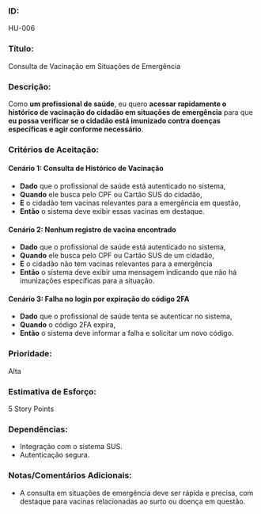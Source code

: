 ### **ID:**  
HU-006

### **Título:**  
Consulta de Vacinação em Situações de Emergência

### **Descrição:**  
Como **um profissional de saúde**, eu quero **acessar rapidamente o histórico de vacinação do cidadão em situações de emergência** para que **eu possa verificar se o cidadão está imunizado contra doenças específicas e agir conforme necessário**.

### **Critérios de Aceitação:**

#### Cenário 1: Consulta de Histórico de Vacinação
- **Dado** que o profissional de saúde está autenticado no sistema,
- **Quando** ele busca pelo CPF ou Cartão SUS do cidadão,
- **E** o cidadão tem vacinas relevantes para a emergência em questão,
- **Então** o sistema deve exibir essas vacinas em destaque.

#### Cenário 2: Nenhum registro de vacina encontrado
- **Dado** que o profissional de saúde está autenticado no sistema,
- **Quando** ele busca pelo CPF ou Cartão SUS de um cidadão,
- **E** o cidadão não tem vacinas relevantes para a emergência
- **Então** o sistema deve exibir uma mensagem indicando que não há imunizações específicas para a situação.

#### Cenário 3: Falha no login por expiração do código 2FA
- **Dado** que o profissional de saúde tenta se autenticar no sistema,
- **Quando** o código 2FA expira,
- **Então** o sistema deve informar a falha e solicitar um novo código.

### **Prioridade:**  
Alta

### **Estimativa de Esforço:**  
5 Story Points

### **Dependências:**  
- Integração com o sistema SUS. 
- Autenticação segura.

### **Notas/Comentários Adicionais:**
- A consulta em situações de emergência deve ser rápida e precisa, com destaque para vacinas relacionadas ao surto ou doença em questão.
